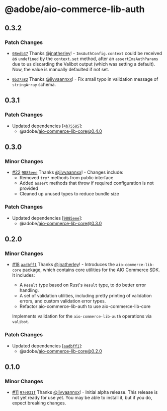 # @adobe/aio-commerce-lib-auth

## 0.3.2

### Patch Changes

- [`08edb37`](https://github.com/adobe/aio-commerce-sdk/commit/08edb372c6b1a97ffed26d5f84b1c189bd6bd330) Thanks [@jnatherley](https://github.com/jnatherley)! - `ImsAuthConfig.context` could be received as `undefined` by the `context.set` method, after an `assertImsAuthParams` due to us discarding the Valibot output (which was setting a default). Now, the value is manually defaulted if not set.

- [`0b37a82`](https://github.com/adobe/aio-commerce-sdk/commit/0b37a821f3a7d8c8acd1d2bb16e12b55a5ec7c71) Thanks [@iivvaannxx](https://github.com/iivvaannxx)! - Fix small typo in validation message of `stringArray` schema.

## 0.3.1

### Patch Changes

- Updated dependencies [[`4b75585`](https://github.com/adobe/aio-commerce-sdk/commit/4b75585c0d27bd472de3277be5ddaf6a977664de)]:
  - @adobe/aio-commerce-lib-core@0.4.0

## 0.3.0

### Minor Changes

- [#22](https://github.com/adobe/aio-commerce-sdk/pull/22) [`9885eee`](https://github.com/adobe/aio-commerce-sdk/commit/9885eee5849ba7939b2067d3357e677beced3774) Thanks [@iivvaannxx](https://github.com/iivvaannxx)! - Changes include:
  - Removed `try*` methods from public interface
  - Added `assert` methods that throw if required configuration is not provided
  - Cleaned up unused types to reduce bundle size

### Patch Changes

- Updated dependencies [[`9885eee`](https://github.com/adobe/aio-commerce-sdk/commit/9885eee5849ba7939b2067d3357e677beced3774)]:
  - @adobe/aio-commerce-lib-core@0.3.0

## 0.2.0

### Minor Changes

- [#18](https://github.com/adobe/aio-commerce-sdk/pull/18) [`aadbff1`](https://github.com/adobe/aio-commerce-sdk/commit/aadbff1acd08120f9d5cb8db4e3c849f552d8c79) Thanks [@jnatherley](https://github.com/jnatherley)! - Introduces the `aio-commerce-lib-core` package, which contains core utilities for the AIO Commerce SDK. It includes:
  - A `Result` type based on Rust's `Result` type, to do better error handling.
  - A set of validation utilities, including pretty printing of validation errors, and custom validation error types.
  - Refactor aio-commerce-lib-auth to use aio-commerce-lib-core

  Implements validation for the `aio-commerce-lib-auth` operations via `valibot`.

### Patch Changes

- Updated dependencies [[`aadbff1`](https://github.com/adobe/aio-commerce-sdk/commit/aadbff1acd08120f9d5cb8db4e3c849f552d8c79)]:
  - @adobe/aio-commerce-lib-core@0.2.0

## 0.1.0

### Minor Changes

- [#11](https://github.com/adobe/aio-commerce-sdk/pull/11) [`97e031f`](https://github.com/adobe/aio-commerce-sdk/commit/97e031ffc19d882293653c5bbbb0210a6d0199b2) Thanks [@iivvaannxx](https://github.com/iivvaannxx)! - Initial alpha release. This release is not yet ready for use yet. You may be able to install it, but if you do, expect breaking changes.
